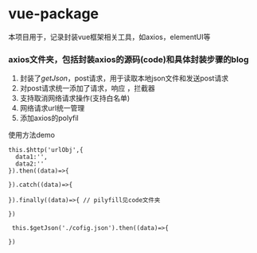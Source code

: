 # vue-package
本项目用于，记录封装vue框架相关工具，如axios，elementUI等

### axios文件夹，包括封装axios的源码(code)和具体封装步骤的blog

1. 封装了$getJson，$post请求，用于读取本地json文件和发送post请求
2. 对post请求统一添加了请求，响应 ，拦截器
3. 支持取消网络请求操作(支持白名单)
4. 网络请求url统一管理
5. 添加axios的polyfil

使用方法demo

    this.$http('urlObj',{
      data1:'',
      data2:''
    }).then((data)=>{
      
    }).catch((data)=>{

    }).finally((data)=>{ // pilyfill见code文件夹

    })

     this.$getJson('./cofig.json').then((data)=>{
      
    })
